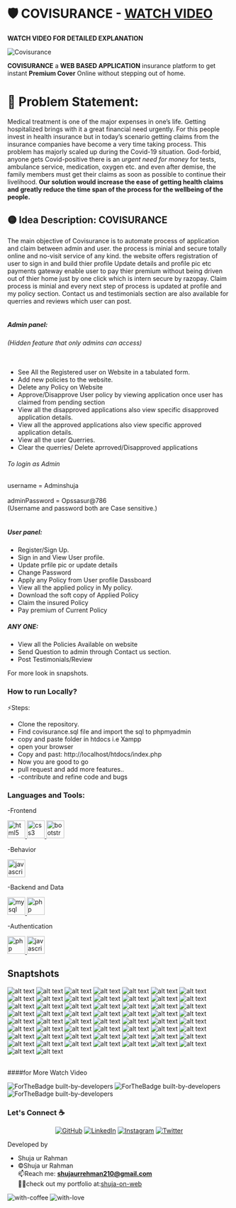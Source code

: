 

# 🛡 COVISURANCE - [WATCH VIDEO](https://youtu.be/XKXHp2Q8Lw4)
**WATCH VIDEO FOR DETAILED EXPLANATION**


![Covisurance](https://socialify.git.ci/shujaurrahman/Covisurance/image?font=Raleway&forks=1&issues=1&language=1&name=1&owner=1&pattern=Circuit%20Board&pulls=1&stargazers=1&theme=Light)

**COVISURANCE** a **WEB BASED APPLICATION** insurance platform to get instant **Premium Cover** Online without stepping out of home.

# 🔴 Problem Statement:
Medical treatment is one of the major expenses in one’s life. Getting hospitalized brings with it a great financial need urgently.
For this people invest in health insurance but in today’s scenario getting claims from the insurance companies have become a very time taking process. 
This problem has majorly scaled up during the Covid-19 situation. God-forbid, anyone gets Covid-positive there is an *urgent need for money* for tests, 
ambulance service, medication, oxygen etc. and even after demise, the family members must get their claims as soon as possible to continue their livelihood. 
**Our solution would increase the ease of getting health claims and greatly reduce the time span of the process for the wellbeing of the people.**


## 🟡 Idea Description: COVISURANCE
The main objective of Covisurance is to automate process of application and claim between admin and user. the process is minial and secure totally online
and no-visit service of any kind. the website offers registration of user to sign in and build thier profile Update details and profile pic etc
payments gateway enable user to pay thier premium without being driven out of thier home just by one click which is intern secure by razopay.
Claim process is minial and every next step of process is updated at profile and my policy section. 
Contact us and testimonials section are also available for querries and reviews which user can post.
<br /><br />

##### Admin panel:
###### (Hidden feature that only admins can access)<br /><br />
- See All the Registered user on Website in a tabulated form.
- Add new policies to the website.
- Delete any Policy on Website
- Approve/Disapprove User policy by viewing application once user has claimed from pending section
- View all the disapproved applications also view specific disapproved application details.
- View all the approved applications also view specific approved application details.
- View all the user Querries.
- Clear the querries/ Delete aprroved/Disapproved applications 

###### To login as Admin 
username = Adminshuja<br /><br />
adminPassword = Opssasur@786<br />
(Username and password both are Case sensitive.)<br /><br />

##### User panel:
- Register/Sign Up.
- Sign in and View User profile.
- Update prfile pic or update details
- Change Password
- Apply any Policy from User profile Dassboard
- View all the applied policy in My policy.
- Download the soft copy of Applied Policy
- Claim the insured Policy 
- Pay premium of Current Policy

##### ANY ONE:
- View all the Policies Available on website
- Send Question to admin through Contact us section.
- Post Testimonials/Review


For more look in snapshots.<br />


### How to run Locally?
⚡Steps:
- Clone the repository.
- Find covisurance.sql file and import the sql to phpmyadmin
- copy and paste folder in htdocs i.e Xampp 
- open your browser
- Copy and past: http://localhost/htdocs/index.php
- Now you are good to go 
- pull request and add more features..
- -contribute and refine code and bugs

### Languages and Tools:
<p align="left"> 
-Frontend

<a href="https://www.w3.org/html/" target="_blank" rel="noreferrer"> <img src="https://raw.githubusercontent.com/devicons/devicon/master/icons/html5/html5-original-wordmark.svg" alt="html5" width="40" height="40"/> </a> <a href="https://www.w3schools.com/css/" target="_blank" rel="noreferrer"> <img src="https://raw.githubusercontent.com/devicons/devicon/master/icons/css3/css3-original-wordmark.svg" alt="css3" width="40" height="40"/> </a> <a href="https://getbootstrap.com" target="_blank" rel="noreferrer"> <img src="https://raw.githubusercontent.com/devicons/devicon/master/icons/bootstrap/bootstrap-plain-wordmark.svg" alt="bootstrap" width="40" height="40"/> </a> 


-Behavior
  
<a href="https://developer.mozilla.org/en-US/docs/Web/JavaScript" target="_blank" rel="noreferrer"> <img src="https://raw.githubusercontent.com/devicons/devicon/master/icons/javascript/javascript-original.svg" alt="javascript" width="40" height="40"/> </a>


-Backend and Data 
  
 <a href="https://www.mysql.com/" target="_blank" rel="noreferrer"> <img src="https://raw.githubusercontent.com/devicons/devicon/master/icons/mysql/mysql-original-wordmark.svg" alt="mysql" width="40" height="40"/> </a> <a href="https://www.php.net" target="_blank" rel="noreferrer"> <img src="https://raw.githubusercontent.com/devicons/devicon/master/icons/php/php-original.svg" alt="php" width="40" height="40"/> </a> </p>

-Authentication

 <a href="https://www.php.net" target="_blank" rel="noreferrer"> <img src="https://raw.githubusercontent.com/devicons/devicon/master/icons/php/php-original.svg" alt="php" width="40" height="40"/> </a> <a href="https://developer.mozilla.org/en-US/docs/Web/JavaScript" target="_blank" rel="noreferrer"> <img src="https://raw.githubusercontent.com/devicons/devicon/master/icons/javascript/javascript-original.svg" alt="javascript" width="40" height="40"/> </a> 


## Snaptshots
![alt text](./snaps/Screenshot%20(204).png)
![alt text](./snaps/Screenshot%20(205).png)
![alt text](./snaps/Screenshot%20(206).png)
![alt text](./snaps/Screenshot%20(207).png)
![alt text](./snaps/Screenshot%20(208).png)
![alt text](./snaps/Screenshot%20(209).png)
![alt text](./snaps/Screenshot%20(210).png)
![alt text](./snaps/Screenshot%20(211).png)
![alt text](./snaps/Screenshot%20(212).png)
![alt text](./snaps/Screenshot%20(213).png)
![alt text](./snaps/Screenshot%20(214).png)
![alt text](./snaps/Screenshot%20(215).png)
![alt text](./snaps/Screenshot%20(216).png)
![alt text](./snaps/Screenshot%20(217).png)
![alt text](./snaps/Screenshot%20(218).png)
![alt text](./snaps/Screenshot%20(219).png)
![alt text](./snaps/Screenshot%20(220).png)
![alt text](./snaps/Screenshot%20(221).png)
![alt text](./snaps/Screenshot%20(222).png)
![alt text](./snaps/Screenshot%20(223).png)
![alt text](./snaps/Screenshot%20(224).png)
![alt text](./snaps/Screenshot%20(225).png)
![alt text](./snaps/Screenshot%20(226).png)
![alt text](./snaps/Screenshot%20(227).png)
![alt text](./snaps/Screenshot%20(228).png)
![alt text](./snaps/Screenshot%20(229).png)
![alt text](./snaps/Screenshot%20(230).png)
![alt text](./snaps/Screenshot%20(231).png)
![alt text](./snaps/Screenshot%20(232).png)
![alt text](./snaps/Screenshot%20(233).png)
![alt text](./snaps/Screenshot%20(234).png)
![alt text](./snaps/Screenshot%20(235).png)
![alt text](./snaps/Screenshot%20(236).png)
![alt text](./snaps/Screenshot%20(237).png)
![alt text](./snaps/Screenshot%20(238).png)
![alt text](./snaps/Screenshot%20(239).png)
![alt text](./snaps/Screenshot%20(240).png)
![alt text](./snaps/Screenshot%20(241).png)
![alt text](./snaps/Screenshot%20(242).png)
![alt text](./snaps/Screenshot%20(243).png)
![alt text](./snaps/Screenshot%20(244).png)
![alt text](./snaps/Screenshot%20(245).png)
![alt text](./snaps/Screenshot%20(246).png)
![alt text](./snaps/Screenshot%20(247).png)
![alt text](./snaps/Screenshot%20(248).png)
![alt text](./snaps/Screenshot%20(249).png)
![alt text](./snaps/Screenshot%20(250).png)
![alt text](./snaps/Screenshot%20(251).png)
![alt text](./snaps/Screenshot%20(252).png)
![alt text](./snaps/Screenshot%20(253).png)
![alt text](./snaps/Screenshot%20(254).png)
![alt text](./snaps/Screenshot%20(255).png)
![alt text](./snaps/Screenshot%20(256).png)
![alt text](./snaps/Screenshot%20(257).png)
![alt text](./snaps/Screenshot%20(258).png)
![alt text](./snaps/Screenshot%20(259).png)
![alt text](./snaps/Screenshot%20(260).png)
![alt text](./snaps/Screenshot%20(261).png)

<br/>
####for More Watch Video


![ForTheBadge built-by-developers](https://forthebadge.com/images/badges/built-by-developers.svg)
![ForTheBadge built-by-developers](https://forthebadge.com/images/badges/for-you.svg)
![ForTheBadge built-by-developers](https://forthebadge.com/images/badges/powered-by-responsibility.svg)

### Let's Connect :coffee:
<p align="center">
	<a href="https://github.com/shujaurrahman"><img src="https://img.icons8.com/bubbles/50/000000/github.png" alt="GitHub"/></a>
	<a href="https://www.linkedin.com/in/shuja-u-934230110/"><img src="https://img.icons8.com/bubbles/50/000000/linkedin.png" alt="LinkedIn"/></a>
	<a href="https://www.instagram.com/shujaurrahman_/"><img src="https://img.icons8.com/bubbles/50/000000/instagram.png" alt="Instagram"/></a>
	<a href="https://twitter.com/s_rhmaan"><img src="https://img.icons8.com/bubbles/50/000000/twitter.png" alt="Twitter"/></a>
  </p>

Developed by<br />
- Shuja ur Rahman <br />
- ©Shuja ur Rahman <br/>
 📫Reach me: **shujaurrehman210@gmail.com**<br />
 👨‍💻check out my portfolio at:[shuja-on-web](https://shujaurrahman.github.io/shuja-on-web/)<br />



![with-coffee](https://img.shields.io/badge/made%20with-%E2%98%95%EF%B8%8F%20coffee-yellow.svg)
![with-love](https://img.shields.io/badge/made%20with-%F0%9F%92%8C-red.svg)

